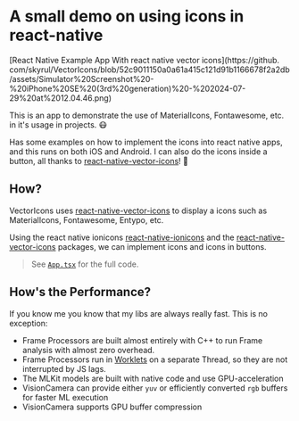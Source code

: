 # A small demo on using icons in react-native


[React Native Example App With react native vector icons](https://github.
com/skyrul/VectorIcons/blob/52c9011150a0a61a415c121d91b1166678f2a2db/assets/Simulator%20Screenshot%20-%20iPhone%20SE%20(3rd%20generation)%20-%202024-07-29%20at%2012.04.46.png)

This is an app to demonstrate the use of MaterialIcons, Fontawesome, etc. in it's usage in projects. 😷

Has some examples on how to implement the icons into react native apps, and this runs on both iOS and Android.
I can also do the icons inside a button, all thanks to [react-native-vector-icons](https://www.npmjs.com/package/react-native-vector-icons)! 🚀

## How?

VectorIcons uses [react-native-vector-icons](https://www.npmjs.com/package/react-native-vector-icons) to display a 
icons such as MaterialIcons, Fontawesome, Entypo, etc.

Using the react native ionicons [react-native-ionicons](https://www.npmjs.com/package/react-native-ionicons) and the
[react-native-vector-icons](https://www.npmjs.com/package/react-native-vector-icons) packages, we can implement icons 
and 
icons in buttons.


> See [`App.tsx`](https://github.com/skyrul/VectorIcons/blob/91deed25ecbef90789ba980f088c54b575b83aba/App.tsx) for the full code.

## How's the Performance?

If you know me you know that my libs are always really fast.
This is no exception:
- Frame Processors are built almost entirely with C++ to run Frame analysis with almost zero overhead.
- Frame Processors run in [Worklets](https://github.com/margelo/react-native-worklets-core/blob/main/docs/WORKLETS.md) on a separate Thread, so they are not interrupted by JS lags.
- The MLKit models are built with native code and use GPU-acceleration
- VisionCamera can provide either `yuv` or efficiently converted `rgb` buffers for faster ML execution
- VisionCamera supports GPU buffer compression

